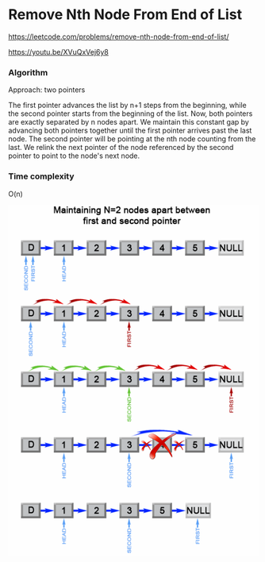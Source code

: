 # Remove Nth Node From End of List

https://leetcode.com/problems/remove-nth-node-from-end-of-list/

https://youtu.be/XVuQxVej6y8

### Algorithm
Approach: two pointers

The first pointer advances the list by n+1 steps from the beginning, while the second pointer starts from the beginning of the list. Now, both pointers are exactly separated by n nodes apart. We maintain this constant gap by advancing both pointers together until the first pointer arrives past the last node. The second pointer will be pointing at the nth node counting from the last. We relink the next pointer of the node referenced by the second pointer to point to the node's next node.

### Time complexity
O(n)

![](19_Remove_nth_node_from_end_of_listB.png)